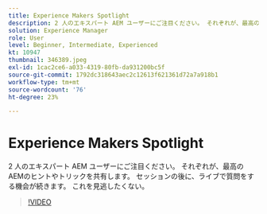 ```yaml
---
title: Experience Makers Spotlight
description: 2 人のエキスパート AEM ユーザーにご注目ください。 それぞれが、最高のAEMのヒントやトリックを共有します。 セッションの後に、ライブで質問をする機会が続きます。  これを見逃したくない。
solution: Experience Manager
role: User
level: Beginner, Intermediate, Experienced
kt: 10947
thumbnail: 346389.jpeg
exl-id: 1cac2ce6-a033-4319-80fb-da931200bc5f
source-git-commit: 1792dc318643aec2c12613f621361d72a7a918b1
workflow-type: tm+mt
source-wordcount: '76'
ht-degree: 23%

---
```


# Experience Makers Spotlight

2 人のエキスパート AEM ユーザーにご注目ください。 それぞれが、最高のAEMのヒントやトリックを共有します。 セッションの後に、ライブで質問をする機会が続きます。  これを見逃したくない。

>[!VIDEO](https://video.tv.adobe.com/v/346389/?quality=12&learn=on)
